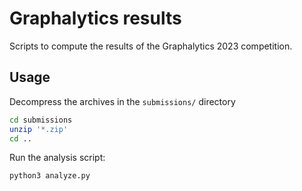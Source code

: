 # Graphalytics results

Scripts to compute the results of the Graphalytics 2023 competition.

## Usage

Decompress the archives in the `submissions/` directory

```bash
cd submissions
unzip '*.zip'
cd ..
```

Run the analysis script:

```bash
python3 analyze.py
```
